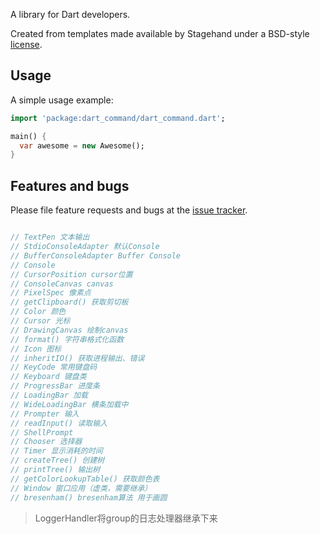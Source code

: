 A library for Dart developers.

Created from templates made available by Stagehand under a BSD-style
[license](https://github.com/dart-lang/stagehand/blob/master/LICENSE).

## Usage

A simple usage example:

```dart
import 'package:dart_command/dart_command.dart';

main() {
  var awesome = new Awesome();
}
```

## Features and bugs

Please file feature requests and bugs at the [issue tracker][tracker].

[tracker]: http://example.com/issues/replaceme

```dart

// TextPen 文本输出
// StdioConsoleAdapter 默认Console
// BufferConsoleAdapter Buffer Console
// Console 
// CursorPosition cursor位置
// ConsoleCanvas canvas
// PixelSpec 像素点
// getClipboard() 获取剪切板
// Color 颜色
// Cursor 光标
// DrawingCanvas 绘制canvas
// format() 字符串格式化函数
// Icon 图标
// inheritIO() 获取进程输出、错误
// KeyCode 常用键盘码
// Keyboard 键盘类
// ProgressBar 进度条
// LoadingBar 加载
// WideLoadingBar 横条加载中
// Prompter 输入
// readInput() 读取输入
// ShellPrompt
// Chooser 选择器
// Timer 显示消耗的时间
// createTree() 创建树
// printTree() 输出树
// getColorLookupTable() 获取颜色表
// Window 窗口应用（虚类，需要继承）
// bresenham() bresenham算法 用于画圆
```



> LoggerHandler将group的日志处理器继承下来